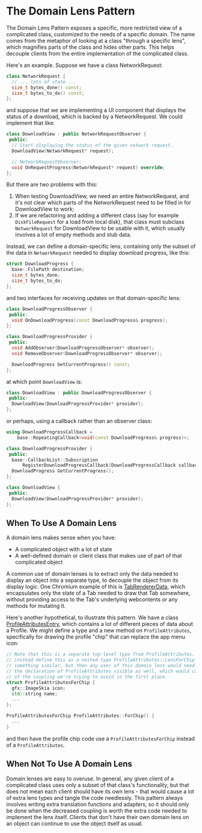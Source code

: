 # The Domain Lens Pattern

The Domain Lens Pattern exposes a specific, more restricted view of a
complicated class, customized to the needs of a specific domain. The name comes
from the metaphor of looking at a class "through a specific lens", which
magnifies parts of the class and hides other parts. This helps decouple clients
from the entire implementation of the complicated class.

Here's an example. Suppose we have a class NetworkRequest:

```c++
class NetworkRequest {
  // ... lots of state ...
  size_t bytes_done() const;
  size_t bytes_to_do() const;
};
```

and suppose that we are implementing a UI component that displays the status of
a download, which is backed by a NetworkRequest. We could implement that like:

```c++
class DownloadView : public NetworkRequestObserver {
 public:
  // Start displaying the status of the given network request.
  DownloadView(NetworkRequest* request);

  // NetworkRequestObserver:
  void OnRequestProgress(NetworkRequest* request) override;
};
```

But there are two problems with this:

1. When testing DownloadView, we need an entire NetworkRequest, and it's not
   clear which parts of the NetworkRequest need to be filled in for DownloadView
   to work;
2. If we are refactoring and adding a different class (say for example
   `DiskFileRequest` for a load from local disk), that class must subclass
   `NetworkRequest` for DownloadView to be usable with it, which usually
   involves a lot of empty methods and stub data.

Instead, we can define a domain-specific lens, containing only the subset of the
data in `NetworkRequest` needed to display download progress, like this:

```c++
struct DownloadProgress {
  base::FilePath destination;
  size_t bytes_done;
  size_t bytes_to_do;
};
```

and two interfaces for receiving updates on that domain-specific lens:

```c++
class DownloadProgressObserver {
 public:
  void OnDownloadProgress(const DownloadProgress& progress);
};

class DownloadProgressProvider {
 public:
  void AddObserver(DownloadProgressObserver* observer);
  void RemoveObserver(DownloadProgressObserver* observer);

  DownloadProgress GetCurrentProgress() const;
};
```

at which point `DownloadView` is:

```c++
class DownloadView : public DownloadProgressObserver {
 public:
  DownloadView(DownloadProgressProvider* provider);
};
```

or perhaps, using a callback rather than an observer class:

```c++
using DownloadProgressCallback =
    base::RepeatingCallback<void(const DownloadProgress& progress)>;

class DownloadProgressProvider {
 public:
  base::CallbackList::Subscription
      RegisterDownloadProgressCallback(DownloadProgressCallback callback);
  DownloadProgress GetCurrentProgress();
};

class DownloadView {
 public:
  DownloadView(DownloadProgressProvider* provider);
};
```

## When To Use A Domain Lens

A domain lens makes sense when you have:

* A complicated object with a lot of state
* A well-defined domain or client class that makes use of part of that
  complicated object

A common use of domain lenses is to extract only the data needed to display an
object into a separate type, to decouple the object from its display logic. One
Chromium example of this is [TabRendererData], which encapsulates only the state
of a Tab needed to draw that Tab somewhere, without providing access to the
Tab's underlying webcontents or any methods for mutating it.

Here's another hypothetical, to illustrate this pattern. We have a class
[ProfileAttributesEntry], which contains a lot of different pieces of data about
a Profile. We might define a type and a new method on `ProfileAttributes`,
specifically for drawing the profile "chip" that can replace the app menu icon:

```c++
// Note that this is a separate top-level type from ProfileAttributes. One could
// instead define this as a nested type ProfileAttributes::LensForChip or
// something similar, but then any user of this domain lens would need to have
// the declaration of ProfileAttributes visible as well, which would cause some
// of the coupling we're trying to avoid in the first place.
struct ProfileAttributesForChip {
  gfx::ImageSkia icon;
  std::string name;
  ...
};

ProfileAttributesForChip ProfileAttributes::ForChip() {
  ...
}
```

and then have the profile chip code use a `ProfileAttributesForChip` instead of
a `ProfileAttributes`.

## When Not To Use A Domain Lens

Domain lenses are easy to overuse. In general, any given client of a complicated
class uses only a subset of that class's functionality, but that does not mean
each client should have its own lens - that would cause a lot of extra lens
types and tangle the code needlessly. This pattern always involves writing extra
translation functions and adapters, so it should only be done when the decreased
coupling is worth the extra code needed to implement the lens itself. Clients
that don't have their own domain lens on an object can continue to use the
object itself as usual.

[TabRendererData]: ../../chrome/browser/ui/tabs/tab_renderer_data.h
[ProfileAttributesEntry]: ../../chrome/browser/profiles/profile_attributes_entry.h
